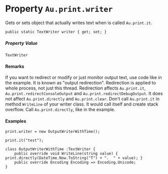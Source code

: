 # Property `Au.print.writer`

Gets or sets object that actually writes text when is called `Au.print.it`.

```
public static TextWriter writer { get; set; }
```

##### Property Value

`TextWriter`

#### Remarks

If you want to redirect or modify or just monitor output text, use code like in the example. It is known as "output redirection". Redirection is applied to whole process, not just this thread. Redirection affects `Au.print.it`, `Au.print.redirectConsoleOutput` and `Au.print.redirectDebugOutput`. It does not affect `Au.print.directly` and `Au.print.clear`. Don't call `Au.print.it` in method `WriteLine` of your writer class. It would call itself and create stack overflow. Call `Au.print.directly`, like in the example.

#### Examples

```
print.writer = new OutputWriterWithTime();

print.it("test");

class OutputWriterWithTime :TextWriter {
	public override void WriteLine(string value) { print.directly(DateTime.Now.ToString("T") + ".  " + value); }
	public override Encoding Encoding => Encoding.Unicode;
}
```